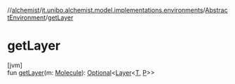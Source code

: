 //[alchemist](../../../index.md)/[it.unibo.alchemist.model.implementations.environments](../index.md)/[AbstractEnvironment](index.md)/[getLayer](get-layer.md)

# getLayer

[jvm]\
fun [getLayer](get-layer.md)(m: [Molecule](../../it.unibo.alchemist.model.interfaces/-molecule/index.md)): [Optional](https://docs.oracle.com/javase/8/docs/api/java/util/Optional.html)<[Layer](../../it.unibo.alchemist.model.interfaces/-layer/index.md)<[T](../../it.unibo.alchemist.model.implementations.timedistributions/-weibull-distributed-weibull-time/index.md), [P](../../it.unibo.alchemist.model.interfaces/-route/index.md)>>
